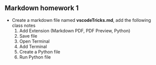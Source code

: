 ## Markdown homework 1

* Create a markdown file named **vscodeTricks.md**, add the following class notes
  1. Add Extension (Markdown PDF, PDF Preview, Python)
  2. Save file
  3. Open Terminal
  4. Add Terminal
  5. Create a Python file
  6. Run Python file